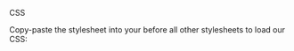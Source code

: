 CSS

Copy-paste the stylesheet <link> into your <head> before all other stylesheets to load our CSS:
<link rel="stylesheet" type="text/css" href="https://res.cloudinary.com/dvcti5qab/raw/upload/v1612960936/MiniCube_ewejou.css" crossorigin="anonymous>
                                                                                                                                           
![text](https://uupload.ir/files/54qv_random-cubes_still_2x.jpeg)
